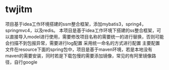 # twjitm
项目基于idea工作环境搭建的ssm整合框架，添加mybatis3，spring4，springmvc4，以及redis。
本项目是基于idea工作环境下搭建的ss整合框架，可以直接导入model进行使用，需要修改项目名称的需要统一的进行替换，否则可能会扫描不到包报异常，需要进行log配置
采用统一命名的方式进行配置
主要配置文件在resource下面的spring包中，项目是基于maven环境，若是本地没有maven的需要安装，同时若是下载包慢的需要添加镜像，常见的有阿里镜像路径，自行google
